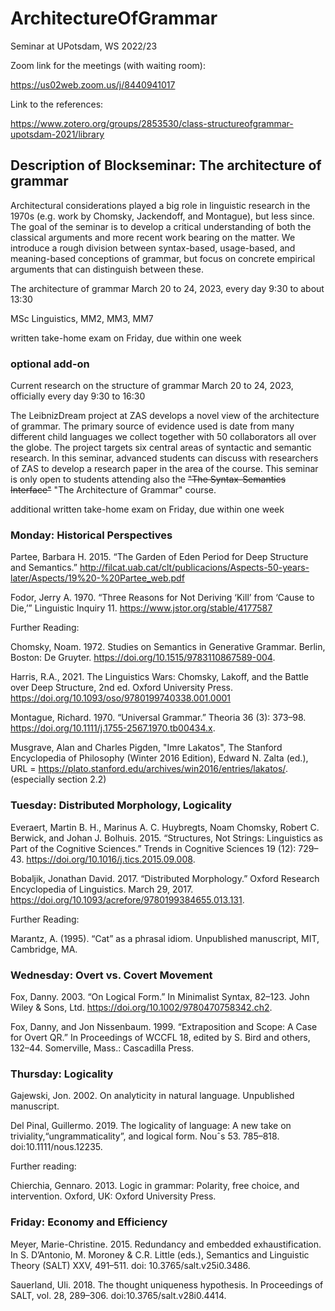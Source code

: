# ArchitectureOfGrammar
Seminar at UPotsdam, WS 2022/23

Zoom link for the meetings (with waiting room):

https://us02web.zoom.us/j/8440941017

Link to the references:

https://www.zotero.org/groups/2853530/class-structureofgrammar-upotsdam-2021/library

## Description of Blockseminar: The architecture of grammar

Architectural considerations played a big role in linguistic research in the 1970s (e.g. work by Chomsky, Jackendoff, and Montague), but less since.  The goal of the seminar is to develop a critical understanding of both the classical arguments and more recent work bearing on the matter.  We introduce a rough division between syntax-based, usage-based, and meaning-based conceptions of grammar, but focus on concrete empirical arguments that can distinguish between these.

The architecture of grammar
March 20 to 24, 2023, every day 9:30 to about 13:30

MSc Linguistics, MM2, MM3, MM7

written take-home exam on Friday, due within one week
### optional add-on

Current research on the structure of grammar
March 20 to 24, 2023, officially every day 9:30 to 16:30

The LeibnizDream project at ZAS develops a novel view of the architecture of grammar.  The primary source of evidence used is date from many different child languages we collect together with 50 collaborators all over the globe. The project targets six central areas of syntactic and semantic research.  In this seminar, advanced students can discuss with researchers of ZAS to develop a research paper in the area of the course.  This seminar is only open to students attending also the ~~"The Syntax-Semantics Interface"~~ "The Architecture of Grammar" course.

additional written take-home exam on Friday, due within one week

### Monday: Historical Perspectives

Partee, Barbara H. 2015. “The Garden of Eden Period for Deep Structure and Semantics.” http://filcat.uab.cat/clt/publicacions/Aspects-50-years-later/Aspects/19%20-%20Partee_web.pdf

Fodor, Jerry A. 1970. “Three Reasons for Not Deriving ‘Kill’ from ‘Cause to Die,’” Linguistic Inquiry 11. https://www.jstor.org/stable/4177587

Further Reading:

Chomsky, Noam. 1972. Studies on Semantics in Generative Grammar. Berlin, Boston: De Gruyter. https://doi.org/10.1515/9783110867589-004.

Harris, R.A., 2021. The Linguistics Wars: Chomsky, Lakoff, and the Battle over Deep Structure, 2nd ed. Oxford University Press. https://doi.org/10.1093/oso/9780199740338.001.0001

Montague, Richard. 1970. “Universal Grammar.” Theoria 36 (3): 373–98. https://doi.org/10.1111/j.1755-2567.1970.tb00434.x.

Musgrave, Alan and Charles Pigden, "Imre Lakatos", The Stanford Encyclopedia of Philosophy (Winter 2016 Edition), Edward N. Zalta (ed.), URL = <https://plato.stanford.edu/archives/win2016/entries/lakatos/>.
(especially section 2.2)


### Tuesday: Distributed Morphology, Logicality

Everaert, Martin B. H., Marinus A. C. Huybregts, Noam Chomsky, Robert C. Berwick, and Johan J. Bolhuis. 2015. “Structures, Not Strings: Linguistics as Part of the Cognitive Sciences.” Trends in Cognitive Sciences 19 (12): 729–43. https://doi.org/10.1016/j.tics.2015.09.008.


Bobaljik, Jonathan David. 2017. “Distributed Morphology.” Oxford Research Encyclopedia of Linguistics. March 29, 2017. https://doi.org/10.1093/acrefore/9780199384655.013.131.


Further Reading:

Marantz, A. (1995). “Cat” as a phrasal idiom. Unpublished manuscript, MIT, Cambridge, MA.


### Wednesday: Overt vs. Covert Movement

Fox, Danny. 2003. “On Logical Form.” In Minimalist Syntax, 82–123. John Wiley & Sons, Ltd. https://doi.org/10.1002/9780470758342.ch2.

Fox, Danny, and Jon Nissenbaum. 1999. “Extraposition and Scope: A Case for Overt QR.” In Proceedings of WCCFL 18, edited by S. Bird and others, 132–44. Somerville, Mass.: Cascadilla Press.


### Thursday: Logicality

Gajewski, Jon. 2002. On analyticity in natural language. Unpublished manuscript.

Del Pinal, Guillermo. 2019. The logicality of language: A new take on triviality,“ungrammaticality”, and logical form. Nouˆs 53. 785–818. doi:10.1111/nous.12235.

Further reading:

Chierchia, Gennaro. 2013. Logic in grammar: Polarity, free choice, and intervention. Oxford, UK: Oxford University Press.

### Friday: Economy and Efficiency

Meyer, Marie-Christine. 2015. Redundancy and embedded exhaustification. In S. D’Antonio, M. Moroney & C.R. Little (eds.), Semantics and Linguistic Theory (SALT) XXV, 491–511. doi: 10.3765/salt.v25i0.3486.

Sauerland, Uli. 2018. The thought uniqueness hypothesis. In Proceedings of SALT, vol. 28, 289–306. doi:10.3765/salt.v28i0.4414.

